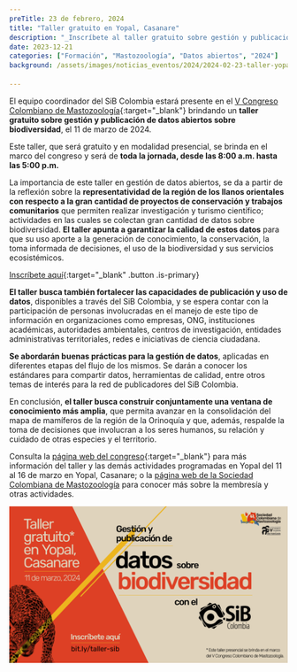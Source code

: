 ```yaml
---
preTitle: 23 de febrero, 2024
title: "Taller gratuito en Yopal, Casanare"
description: "_Inscríbete al taller gratuito sobre gestión y publicación de datos abiertos sobre biodiversidad en Yopal, Casanare; en el marco del V Congreso Colombiano de Mastozoología._"
date: 2023-12-21
categories: ["Formación", "Mastozoología", "Datos abiertos", "2024"]
background: /assets/images/noticias_eventos/2024/2024-02-23-taller-yopal.jpg

---
```


El equipo coordinador del SiB Colombia estará presente en el [V Congreso Colombiano de Mastozoología](https://academicovccmyopal.wixsite.com/my-site){:target="_blank"} brindando un **taller gratuito sobre gestión y publicación de datos abiertos sobre biodiversidad**, el 11 de marzo de 2024.

Este taller, que será gratuito y en modalidad presencial, se brinda en el marco del congreso y será de **toda la jornada, desde las 8:00 a.m. hasta las 5:00 p.m.**

La importancia de este taller en gestión de datos abiertos, se da a partir de la reflexión sobre la **representatividad de la región de los llanos orientales con respecto a la gran cantidad de proyectos de conservación y trabajos comunitarios** que permiten realizar investigación y turismo científico; actividades en las cuales se colectan gran cantidad de datos sobre biodiversidad. **El taller apunta a garantizar la calidad de estos datos** para que su uso aporte a la generación de conocimiento, la conservación, la toma informada de decisiones, el uso de la biodiversidad y sus servicios ecosistémicos.

[Inscríbete aquí](https://bit.ly/taller-sib){:target="_blank" .button .is-primary}

**El taller busca también fortalecer las capacidades de publicación y uso de datos**, disponibles a través del SiB Colombia, y se espera contar con la participación de personas involucradas en el manejo de este tipo de información en organizaciones como empresas, ONG, instituciones académicas, autoridades ambientales, centros de investigación, entidades administrativas territoriales, redes e iniciativas de ciencia ciudadana.

**Se abordarán buenas prácticas para la gestión de datos**, aplicadas en diferentes etapas del flujo de los mismos. Se darán a conocer los estándares para compartir datos, herramientas de calidad, entre otros temas de interés para la red de publicadores del SiB Colombia.

En conclusión, **el taller busca construir conjuntamente una ventana de conocimiento más amplia**, que permita avanzar en la consolidación del mapa de mamíferos de la región de la Orinoquía y que, además, respalde la toma de decisiones que involucran a los seres humanos, su relación y cuidado de otras especies y el territorio.

Consulta la [página web del congreso](https://academicovccmyopal.wixsite.com/my-site/about-3-2){:target="_blank"} para más información del taller y las demás actividades programadas en Yopal del 11 al 16 de marzo en Yopal, Casanare; o la [página web de la Sociedad Colombiana de Mastozoología](https://mamiferoscolombia.org/) para conocer más sobre la membresía y otras actividades.

![Taller gratuito sobre gestión y publicación de datos abiertos sobre biodiversidad con el SiB Colombia](/assets/images/noticias_eventos/2024/2024-02-23-taller-sib-v-congreso-mastozoologia-TWFB.png)
